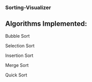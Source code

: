 ### Sorting-Visualizer

## Algorithms Implemented:
Bubble Sort

Selection Sort

Insertion Sort

Merge Sort

Quick Sort
